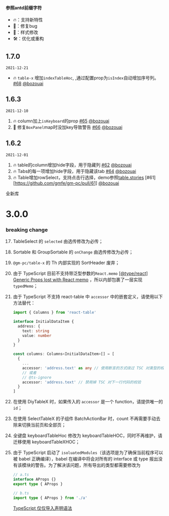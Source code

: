 #### 参照antd前缀字符

- 🔥：支持新特性
- 🐞：修复bug
- 💄：样式修改
- 🛠：优化或重构

## 1.7.0

`2021-12-21`

- 🔥 `table-x` 增加`indexTableHoc`, ,通过配置prop为`isIndex`自动增加序号列。[#68](https://github.com/gmfe/gm-pc/pull/68) [@bozouai](https://github.com/baozouai)
## 1.6.3
`2021-12-10`
1. 🔥 column加上`isKeyboard`的prop [#65](https://github.com/gmfe/gm-pc/pull/65) [@bozouai](https://github.com/baozouai)
2. 🐞 修复`BoxPanel`map时没加key导致警告 [#66](https://github.com/gmfe/gm-pc/pull/66) [@bozouai](https://github.com/baozouai)
## 1.6.2

`2021-12-01`

1. 🔥 table的column增加hide字段，用于隐藏列 [#62](https://github.com/gmfe/gm-pc/pull/62) [@bozouai](https://github.com/baozouai)
2. 🔥 Tabs的每一项增加hide字段，用于隐藏该tab [#64](https://github.com/gmfe/gm-pc/pull/64) [@bozouai](https://github.com/baozouai)
3. 🔥 Table增加rowSelect，支持点击行选择，demo参照[table.stories](packages/table-x/src/table/table.stories.tsx) [#61][https://github.com/gmfe/gm-pc/pull/61] [@bozouai](https://github.com/baozouai)

全新库

# 3.0.0

### breaking change

17. TableSelect 的 `selected` 由选传修改为必传；

18. Sortable 和 GroupSortable 的 `onChange` 由选传修改为必传；

19. `@gm-pc/table-x` 的 Th 内部实现的 SortHeader 废弃；

20. 由于 TypeScript 目前不支持带泛型参数的`React.memo` [[@type/react] Generic Props lost with React memo](https://github.com/DefinitelyTyped/DefinitelyTyped/issues/37087) ，所以内部包裹了一层实现`typedMemo`；

21. 由于 TypeScript 不支持 react-table 中 `accessor` 中的嵌套定义，请使用以下方法替代：

    ```typescript
    import { Columns } from 'react-table'

    interface InitialDataItem {
      address: {
        text: string
        value: number
      }
    }

    const columns: Columns<InitialDataItem>[] = [
      {
        ...
        accessor: 'address.text' as any // 使用断言的方式绕过 TSC 对类型的校验
        // 或者
        // @ts-ignore
        accessor: 'address.text' // 禁用掉 TSC 对下一行代码的校验
      }
    ]
    ```

22. 在使用 DiyTableX 时，如果传入的 `accessor` 是一个 function，请提供唯一的 `id`；

23. 在使用 SelectTableX 的子组件 BatchActionBar 时，count 不再需要手动去除来切换当前页和全部页；

24. 全键盘 keyboardTableHoc 修改为 keyboardTableHOC，同时不再维护，请迁移使用 keyboardTableXHOC；

25. 由于 TypeScript 启动了 `isoluatedModules`（该选项是为了确保当前程序可以被 babel 正确编译），babel 在编译中将会对所有的 interface 或 type 报出没有该模块的警告。为了解决该问题，所有导出的类型都需要修改为

    ```typescript
    // a.ts
    interface AProps {}
    export type { AProps }

    // b.ts
    import type { AProps } from './a'
    ```

    [TypeScript 仅仅导入声明语法](https://juejin.im/post/5e0a07c1e51d4575ca50e3b5)
